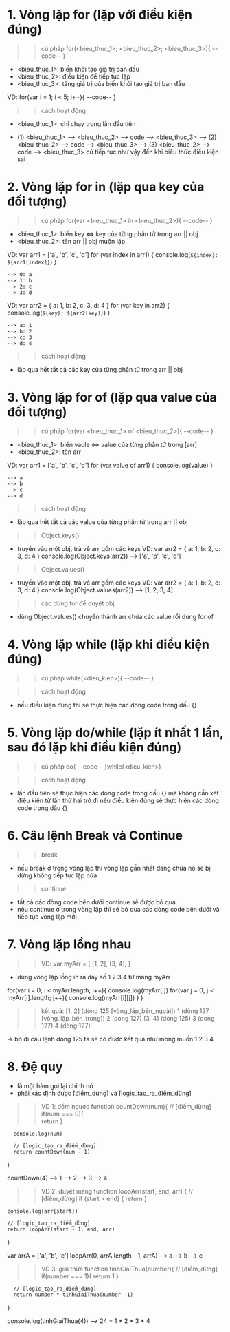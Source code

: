 # 1. Vòng lặp for (lặp với điều kiện đúng)
  >> cú pháp
  for(<bieu_thuc_1>; <bieu_thuc_2>; <bieu_thuc_3>){
      --code--
  }

  - <bieu_thuc_1>: biến khởi tạo giá trị ban đầu
  - <bieu_thuc_2>: điều kiện để tiếp tục lặp
  - <bieu_thuc_3>: tăng giá trị của biến khởi tạo giá trị ban đầu

  VD: for(var i = 1; i < 5; i++){
      --code--
  }

  >> cách hoạt động 
  - <bieu_thuc_1>: chỉ chạy trong lần đầu tiên
  
  - (1) <bieu_thuc_1> --> <bieu_thuc_2> --> code --> <bieu_thuc_3> --> (2) <bieu_thuc_2> --> code --> <bieu_thuc_3> --> (3) <bieu_thuc_2> --> code --> <bieu_thuc_3>
    cứ tiếp tục như vậy đến khi biểu thức điều kiện sai

# 2. Vòng lặp for in (lặp qua key của đối tượng)
  >> cú pháp
  for(var <bieu_thuc_1> in <bieu_thuc_2>){
      --code--
  }

  - <bieu_thuc_1>: biến key <=> key của từng phần tử trong arr || obj
  - <bieu_thuc_2>: tên arr || obj muốn lặp

 VD: var arr1 = ['a', 'b', 'c', 'd']
     for (var index in arr1) {
         console.log(`${index}: ${arr1[index]}`)
     }
    
    --> 0: a
    --> 1: b
    --> 2: c
    --> 3: d

 VD: var arr2 = { a: 1, b: 2, c: 3, d: 4 }
     for (var key in arr2) {
         console.log(`${key}: ${arr2[key]}`)
     }    
    
    --> a: 1
    --> b: 2
    --> c: 3
    --> d: 4

>> cách hoạt động
- lặp qua hết tất cả các key của từng phần tử trong arr || obj

# 3. Vòng lặp for of (lặp qua value của đối tượng)
 >> cú pháp
 for(var <bieu_thuc_1> of <bieu_thuc_2>){
      --code--
 }

 - <bieu_thuc_1>: biến vaule <=> value của từng phần tử trong [arr]
 - <bieu_thuc_2>: tên arr 

 VD: var arr1 = ['a', 'b', 'c', 'd']
     for (var value of arr1) {
         console.log(value)
     }
    
    --> a
    --> b
    --> c
    --> d

 >> cách hoạt động
 - lặp qua hết tất cả các value của từng phần tử trong arr || obj

 >> Object.keys()
 - truyền vào một obj, trả về arr gồm các keys
 VD: var arr2 = { a: 1, b: 2, c: 3, d: 4 }
     console.log(Object.keys(arr2)) --> ['a', 'b', 'c', 'd']

 >> Object.values()
 - truyền vào một obj, trả về arr gồm các keys
 VD: var arr2 = { a: 1, b: 2, c: 3, d: 4 }
     console.log(Object.values(arr2)) --> [1, 2, 3, 4]

>> các dùng for để duyệt obj
- dùng Object.values() chuyển thành arr chứa các value rồi dùng for of

# 4. Vòng lặp while (lặp khi điều kiện đúng)
  >> cú pháp
  while(<dieu_kien>){
      --code--
  }

  >> cách hoạt động
  - nếu điều kiện đúng thì sẽ thực hiện các dòng code trong dấu {}

# 5. Vòng lặp do/while (lặp ít nhất 1 lần, sau đó lặp khi điều kiện đúng)
  >> cú pháp
  do{
      --code--
  }while(<dieu_kien>)

  >> cách hoạt động
  - lần đầu tiên sẽ thực hiện các dòng code trong dấu {} mà không cần xét điều kiện
    từ lần thứ hai trở đi nếu điều kiện đúng sẽ thực hiện các dòng code trong dấu {}

# 6. Câu lệnh Break và Continue 
  >> break
  - nếu break ở trong vòng lặp thì vòng lặp gần nhất đang chứa nó sẽ bị dừng không tiếp tục lặp nữa

  >> continue
  - tất cả các dòng code bên dưới continue sẽ được bỏ qua
  - nếu continue ở trong vòng lặp thì sẽ bỏ qua các dòng code bên dưới và tiếp tục vòng lặp mới

# 7. Vòng lặp lồng nhau
  >> VD:
  var myArr = [
      [1, 2],
      [3, 4],
  ]

  - dùng vòng lặp lồng in ra dãy số 1 2 3 4 từ mảng myArr

  for(var i = 0; i < myArr.length; i++){
      console.log(myArr[i])
      for(var j = 0; j < myArr[i].length; j++){
          console.log(myArr[i][j])
      }
  }

  >> kết quả:
  [1, 2]            (dòng 125 [vòng_lặp_bên_ngoài])
  1                 (dòng 127 [vòng_lặp_bên_trong])
  2                 (dòng 127)
  [3, 4]            (dòng 125)
  3                 (dòng 127)
  4                 (dòng 127)

  -> bỏ đi câu lệnh dòng 125 ta sẽ có được kết quả như mong muốn 1 2 3 4

# 8. Đệ quy
  - là một hàm gọi lại chính nó
  - phải xác định được [điểm_dừng] và [logic_tạo_ra_điểm_dừng]
  
  >> VD 1: đếm ngược
  function countDown(num){
      // [điểm_dừng]
      if(num === 0){     
          return
      }
      
      console.log(num)

      // [logic_tạo_ra_điểm_dừng]
      return countDown(num - 1)       
  }

  countDown(4)
  --> 1 
  --> 2 
  --> 3 
  --> 4

  >> VD 2: duyệt mảng
  function loopArr(start, end, arr) {
    // [điểm_dừng]
    if (start > end) {
        return
    }

    console.log(arr[start])

    // [logic_tạo_ra_điểm_dừng]
    return loopArr(start + 1, end, arr)
  }

  var arrA = ['a', 'b', 'c']
  loopArr(0, arrA.length - 1, arrA)
  --> a
  --> b
  --> c

  >> VD 3: giai thừa
  function tinhGiaiThua(number){
      // [điểm_dừng]
      if(number === 1){
          return 1
      }

      // [logic_tạo_ra_điểm_dừng]
      return number * tinhGiaiThua(number -1)
  }

  console.log(tinhGiaiThua(4))
  --> 24 = 1 * 2 * 3 * 4